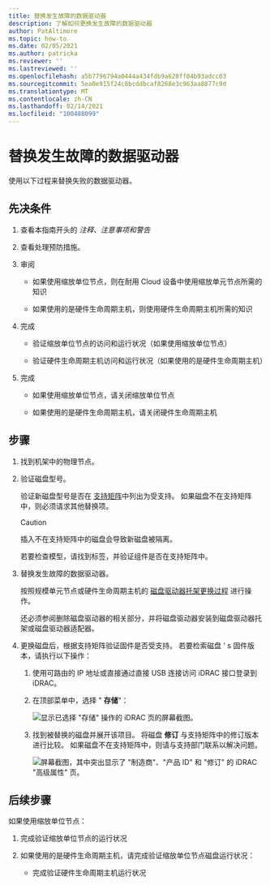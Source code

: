 ```yaml
---
title: 替换发生故障的数据驱动器
description: 了解如何更换发生故障的数据驱动器
author: PatAltimore
ms.topic: how-to
ms.date: 02/05/2021
ms.author: patricka
ms.reviewer: ''
ms.lastreviewed: ''
ms.openlocfilehash: a5b7796794a0444a434fdb9a628ff04b93adcc03
ms.sourcegitcommit: 5ea0e915f24c8bcddbcaf8268e3c963aa8877c9d
ms.translationtype: MT
ms.contentlocale: zh-CN
ms.lasthandoff: 02/14/2021
ms.locfileid: "100488099"
---
```

# <a name="replacing-a-failed-data-drive"></a>替换发生故障的数据驱动器

使用以下过程来替换失败的数据驱动器。

## <a name="prerequisites"></a>先决条件

1.  查看本指南开头的 *注释、注意事项和警告*

2.  查看处理预防措施。

3.  审阅

    -   如果使用缩放单位节点，则在耐用 Cloud 设备中使用缩放单元节点所需的知识

    -   如果使用的是硬件生命周期主机，则使用硬件生命周期主机所需的知识

4.  完成

    -   验证缩放单位节点的访问和运行状况（如果使用缩放单位节点）

    -   验证硬件生命周期主机访问和运行状况（如果使用的是硬件生命周期主机）

5.  完成

    -   如果使用缩放单位节点，请关闭缩放单位节点

    -   如果使用的是硬件生命周期主机，请关闭硬件生命周期主机

## <a name="steps"></a>步骤

1.  找到机架中的物理节点。

2.  验证磁盘型号。

    验证新磁盘型号是否在 [支持矩阵](https://www.dell.com/support/home/product-support/product/cloud-for-microsoft-azure-stack14g/docs#q%3Dsupport%20matrix%26sort%3Ddate%20descending%26f%3Alang%3D%5Ben%5D)中列出为受支持。
    如果磁盘不在支持矩阵中，则必须请求其他替换项。
    
    > [!CAUTION]
    > 插入不在支持矩阵中的磁盘会导致新磁盘被隔离。
        
    若要检查模型，请找到标签，并验证组件是否在支持矩阵中。
    
3.  替换发生故障的数据驱动器。

    按照规模单元节点或硬件生命周期主机的 [磁盘驱动器托架更换过程](https://www.dell.com/support/manuals/us/en/04/poweredge-r640/per640_ism_pub/dell-emc-poweredge-r640-overview?guid=guid-f39be9ba-158c-45e3-b8b1-f07bb750d6d4) 进行操作。
    
    还必须参阅删除磁盘驱动器的相关部分，并将磁盘驱动器安装到磁盘驱动器托架或磁盘驱动器适配器。
    
4.  更换磁盘后，根据支持矩阵验证固件是否受支持。 若要检索磁盘 \' s 固件版本，请执行以下操作：

    1.  使用可路由的 IP 地址或直接通过直接 USB 连接访问 iDRAC 接口登录到 iDRAC。

    1.  在顶部菜单中，选择 " **存储**"：

        ![显示已选择 "存储" 操作的 iDRAC 页的屏幕截图。](media/image-30.png)
    
    1.  找到被替换的磁盘并展开该项目。 将磁盘 **修订** 与支持矩阵中的修订版本进行比较。 如果磁盘不在支持矩阵中，则请与支持部门联系以解决问题。

        ![屏幕截图，其中突出显示了 "制造商"、"产品 ID" 和 "修订" 的 iDRAC "高级属性" 页。](media/image-31.png)
        
## <a name="next-steps"></a>后续步骤

如果使用缩放单位节点：

1.  完成验证缩放单位节点的运行状况

2.  如果使用的是硬件生命周期主机，请完成验证缩放单位节点磁盘运行状况：

    -   完成验证硬件生命周期主机运行状况
    
